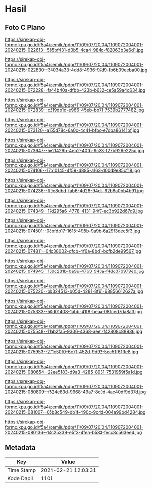 # Hasil

## Foto C Plano

https://sirekap-obj-formc.kpu.go.id/f5a4/pemilu/pdpr/11/09/07/20/04/1109072004001-20240215-022613--585bf431-d0b5-4ca4-984c-f82063b3e6d1.jpg

https://sirekap-obj-formc.kpu.go.id/f5a4/pemilu/pdpr/11/09/07/20/04/1109072004001-20240215-022830--34034a33-4dd8-4936-97d9-fb6b09eeba00.jpg

https://sirekap-obj-formc.kpu.go.id/f5a4/pemilu/pdpr/11/09/07/20/04/1109072004001-20240215-072228--fa44b40a-dfbb-423b-b682-ce5a59a4c634.jpg

https://sirekap-obj-formc.kpu.go.id/f5a4/pemilu/pdpr/11/09/07/20/04/1109072004001-20240215-072839--c219db1d-e966-45eb-bb71-7539b2777482.jpg

https://sirekap-obj-formc.kpu.go.id/f5a4/pemilu/pdpr/11/09/07/20/04/1109072004001-20240215-073120--a155d78c-6a0c-4c41-bfbc-e7dba86141bf.jpg

https://sirekap-obj-formc.kpu.go.id/f5a4/pemilu/pdpr/11/09/07/20/04/1109072004001-20240215-073647--5e2f429b-4eb2-40fb-9c33-f27b926e225d.jpg

https://sirekap-obj-formc.kpu.go.id/f5a4/pemilu/pdpr/11/09/07/20/04/1109072004001-20240215-074106--17b10145-4f59-4885-a163-d00d9e85cf18.jpg

https://sirekap-obj-formc.kpu.go.id/f5a4/pemilu/pdpr/11/09/07/20/04/1109072004001-20240215-074236--ff9e8dbd-fab6-4d28-94da-62b8a0bb4b91.jpg

https://sirekap-obj-formc.kpu.go.id/f5a4/pemilu/pdpr/11/09/07/20/04/1109072004001-20240215-074349--17d295a6-4778-4131-94f7-ec3b922d67d9.jpg

https://sirekap-obj-formc.kpu.go.id/f5a4/pemilu/pdpr/11/09/07/20/04/1109072004001-20240215-074501--08bfdb17-1615-495b-9a9b-6a29f3dec5f3.jpg

https://sirekap-obj-formc.kpu.go.id/f5a4/pemilu/pdpr/11/09/07/20/04/1109072004001-20240215-074811--04c38002-dfcb-4f6a-8bd1-bcfb2de99567.jpg

https://sirekap-obj-formc.kpu.go.id/f5a4/pemilu/pdpr/11/09/07/20/04/1109072004001-20240215-074943--139c281b-0a9e-47b3-940a-f4dc076979e6.jpg

https://sirekap-obj-formc.kpu.go.id/f5a4/pemilu/pdpr/11/09/07/20/04/1109072004001-20240215-075220--bb324513-b05d-4281-8f61-68856612627a.jpg

https://sirekap-obj-formc.kpu.go.id/f5a4/pemilu/pdpr/11/09/07/20/04/1109072004001-20240215-075333--50d01408-1abb-41f8-beaa-081ced7da8a3.jpg

https://sirekap-obj-formc.kpu.go.id/f5a4/pemilu/pdpr/11/09/07/20/04/1109072004001-20240215-075548--11ab2fa5-9306-4368-aee1-f42808c88936.jpg

https://sirekap-obj-formc.kpu.go.id/f5a4/pemilu/pdpr/11/09/07/20/04/1109072004001-20240215-075953--271c50f0-6c7f-452d-9d92-5ec51f61ffe8.jpg

https://sirekap-obj-formc.kpu.go.id/f5a4/pemilu/pdpr/11/09/07/20/04/1109072004001-20240215-080654--22ee5183-d9a3-4285-8931-7531959f5a1d.jpg

https://sirekap-obj-formc.kpu.go.id/f5a4/pemilu/pdpr/11/09/07/20/04/1109072004001-20240215-080809--f524e83d-9968-49a7-8c9d-4ac40df9d37d.jpg

https://sirekap-obj-formc.kpu.go.id/f5a4/pemilu/pdpr/11/09/07/20/04/1109072004001-20240215-081007--05b8c549-db1f-490c-9c4d-004a99bd4284.jpg

https://sirekap-obj-formc.kpu.go.id/f5a4/pemilu/pdpr/11/09/07/20/04/1109072004001-20240215-080136--14c25339-e5f3-4fea-b583-fecc8c563ee4.jpg


## Metadata

| Key        | Value               |
| ---------- | ------------------- |
| Time Stamp | 2024-02-21 12:03:31 |
| Kode Dapil | 1101                |



